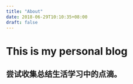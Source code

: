 ```yaml
---
title: "About"
date: 2018-06-29T10:10:35+08:00
draft: false
---
```


# This is my personal blog

## 尝试收集总结生活学习中的点滴。